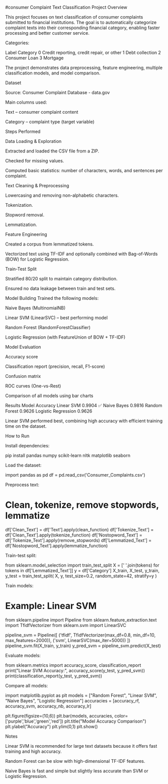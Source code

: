 #consumer Complaint Text Classification
Project Overview

This project focuses on text classification of consumer complaints submitted to financial institutions. The goal is to automatically categorize complaint texts into their corresponding financial category, enabling faster processing and better customer service.

Categories:

Label	Category
0	Credit reporting, credit repair, or other
1	Debt collection
2	Consumer Loan
3	Mortgage

The project demonstrates data preprocessing, feature engineering, multiple classification models, and model comparison.

Dataset

Source: Consumer Complaint Database - data.gov

Main columns used:

Text – consumer complaint content

Category – complaint type (target variable)

Steps Performed

Data Loading & Exploration

Extracted and loaded the CSV file from a ZIP.

Checked for missing values.

Computed basic statistics: number of characters, words, and sentences per complaint.

Text Cleaning & Preprocessing

Lowercasing and removing non-alphabetic characters.

Tokenization.

Stopword removal.

Lemmatization.

Feature Engineering

Created a corpus from lemmatized tokens.

Vectorized text using TF-IDF and optionally combined with Bag-of-Words (BOW) for Logistic Regression.

Train-Test Split

Stratified 80/20 split to maintain category distribution.

Ensured no data leakage between train and test sets.

Model Building
Trained the following models:

Naive Bayes (MultinomialNB)

Linear SVM (LinearSVC) – best performing model

Random Forest (RandomForestClassifier)

Logistic Regression (with FeatureUnion of BOW + TF-IDF)

Model Evaluation

Accuracy score

Classification report (precision, recall, F1-score)

Confusion matrix

ROC curves (One-vs-Rest)

Comparison of all models using bar charts

Results
Model	Accuracy
Linear SVM	0.9904 ✅
Naive Bayes	0.9816
Random Forest	0.9626
Logistic Regression	0.9626

Linear SVM performed best, combining high accuracy with efficient training time on the dataset.

How to Run

Install dependencies:

pip install pandas numpy scikit-learn nltk matplotlib seaborn


Load the dataset:

import pandas as pd
df = pd.read_csv('Consumer_Complaints.csv')


Preprocess text:

# Clean, tokenize, remove stopwords, lemmatize
df['Clean_Text'] = df['Text'].apply(clean_function)
df['Tokenize_Text'] = df['Clean_Text'].apply(tokenize_function)
df['Nostopword_Text'] = df['Tokenize_Text'].apply(remove_stopwords)
df['Lemmatized_Text'] = df['Nostopword_Text'].apply(lemmatize_function)


Train-test split:

from sklearn.model_selection import train_test_split
X = [' '.join(tokens) for tokens in df['Lemmatized_Text']]
y = df['Category']
X_train, X_test, y_train, y_test = train_test_split(
    X, y, test_size=0.2, random_state=42, stratify=y
)


Train models:

# Example: Linear SVM
from sklearn.pipeline import Pipeline
from sklearn.feature_extraction.text import TfidfVectorizer
from sklearn.svm import LinearSVC

pipeline_svm = Pipeline([
    ('tfidf', TfidfVectorizer(max_df=0.8, min_df=10, max_features=2000)),
    ('svm', LinearSVC(max_iter=5000))
])
pipeline_svm.fit(X_train, y_train)
y_pred_svm = pipeline_svm.predict(X_test)


Evaluate models:

from sklearn.metrics import accuracy_score, classification_report
print("Linear SVM Accuracy:", accuracy_score(y_test, y_pred_svm))
print(classification_report(y_test, y_pred_svm))


Compare all models:

import matplotlib.pyplot as plt
models = ["Random Forest", "Linear SVM", "Naive Bayes", "Logistic Regression"]
accuracies = [accuracy_rf, accuracy_svm, accuracy_nb, accuracy_lr]

plt.figure(figsize=(10,6))
plt.bar(models, accuracies, color=['purple','blue','green','red'])
plt.title("Model Accuracy Comparison")
plt.ylabel("Accuracy")
plt.ylim(0,1)
plt.show()

Notes

Linear SVM is recommended for large text datasets because it offers fast training and high accuracy.

Random Forest can be slow with high-dimensional TF-IDF features.

Naive Bayes is fast and simple but slightly less accurate than SVM or Logistic Regression.
